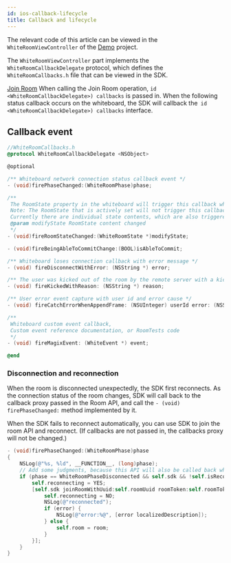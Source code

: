 ```yaml
---
id: ios-callback-lifecycle
title: Callback and lifecycle
---
```


The relevant code of this article can be viewed in the `WhiteRoomViewController` of the [Demo](declaration.md#demo) project.

The `WhiteRoomViewController` part implements the` WhiteRoomCallbackDelegate` protocol, which defines the `WhiteRoomCallbacks.h` file that can be viewed in the SDK.

[Join Room](./join-room.md) When calling the Join Room operation, `id <WhiteRoomCallbackDelegate>) callbacks` is passed in. When the following status callback occurs on the whiteboard, the SDK will callback the` id <WhiteRoomCallbackDelegate>) callbacks` interface.

## Callback event

```Objective-C
//WhiteRoomCallbacks.h
@protocol WhiteRoomCallbackDelegate <NSObject>

@optional

/** Whiteboard network connection status callback event */
- (void)firePhaseChanged:(WhiteRoomPhase)phase;

/**
 The RoomState property in the whiteboard will trigger this callback when it changes.
 Note: The RoomState that is actively set will not trigger this callback.
 Currently there are individual state contents, which are also triggered when actively called.
 @param modifyState RoomState content changed
 */
- (void)fireRoomStateChanged:(WhiteRoomState *)modifyState;

- (void)fireBeingAbleToCommitChange:(BOOL)isAbleToCommit;

/** Whiteboard loses connection callback with error message */
- (void) fireDisconnectWithError: (NSString *) error;

/** The user was kicked out of the room by the remote server with a kick out reason */
- (void) fireKickedWithReason: (NSString *) reason;

/** User error event capture with user id and error cause */
- (void) fireCatchErrorWhenAppendFrame: (NSUInteger) userId error: (NSString *) error;

/**
 Whiteboard custom event callback,
 Custom event reference documentation, or RoomTests code
 */
- (void) fireMagixEvent: (WhiteEvent *) event;

@end

```

### Disconnection and reconnection

When the room is disconnected unexpectedly, the SDK first reconnects.
As the connection status of the room changes, SDK will call back to the callback proxy passed in the Room API, and call the `- (void) firePhaseChanged:` method implemented by it.

When the SDK fails to reconnect automatically, you can use SDK to join the room API and reconnect. (If callbacks are not passed in, the callbacks proxy will not be changed.)

```Objective-C
- (void)firePhaseChanged:(WhiteRoomPhase)phase
{
    NSLog(@"%s, %ld", __FUNCTION__, (long)phase);
    // Add some judgments, because this API will also be called back when the SDK first joins the room.
    if (phase == WhiteRoomPhaseDisconnected && self.sdk && !self.isReconnecting) {
        self.reconnecting = YES;
        [self.sdk joinRoomWithUuid:self.roomUuid roomToken:self.roomToken completionHandler:^(BOOL success, WhiteRoom *room, NSError *error) {
            self.reconnecting = NO;
            NSLog(@"reconnected");
            if (error) {
                NSLog(@"error:%@", [error localizedDescription]);
            } else {
                self.room = room;
            }
        }];
    }
}
```